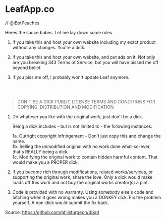# LeafApp.co
// @iBotPeaches

Heres the sauce babes. Let me lay down some rules

1.  If you take this and host your own website including my exact product without any changes. You're a dick.

2.  If you take this and host your own website, and put ads on it. Not only are you breaking 343 Terms of Service, but you will have pissed me off beyond belief.
3.  If you piss me off, I probably won't update Leaf anymore.


<br /><br />
> DON'T BE A DICK PUBLIC LICENSE
> TERMS AND CONDITIONS FOR COPYING, DISTRIBUTION AND MODIFICATION

 1. Do whatever you like with the original work, just don't be a dick.

     Being a dick includes - but is not limited to - the following instances:

	 1a. Outright copyright infringement - Don't just copy this and change the name.  
	 1b. Selling the unmodified original with no work done what-so-ever, that's REALLY being a dick.  
	 1c. Modifying the original work to contain hidden harmful content. That would make you a PROPER dick.  

 2. If you become rich through modifications, related works/services, or supporting the original work,
 share the love. Only a dick would make loads off this work and not buy the original works 
 creator(s) a pint.
 
 3. Code is provided with no warranty. Using somebody else's code and bitching when it goes wrong makes 
 you a DONKEY dick. Fix the problem yourself. A non-dick would submit the fix back.

 Source: https://github.com/philsturgeon/dbad
